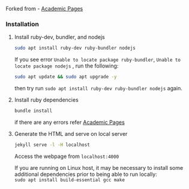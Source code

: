 Forked from - [Academic Pages](https://github.com/academicpages/academicpages.github.io)


### Installation
1.  Install ruby-dev, bundler, and nodejs
    ```bash
    sudo apt install ruby-dev ruby-bundler nodejs
    ```

    If you see error ```Unable to locate package ruby-bundler```, ```Unable to locate package nodejs``` , run the following:
    ```bash
    sudo apt update && sudo apt upgrade -y
    ```
    then try run ```sudo apt install ruby-dev ruby-bundler nodejs``` again.


2.  Install ruby dependencies
    ```bash
    bundle install
    ```
    if there are any errors refer [Academic Pages](https://github.com/academicpages/academicpages.github.io)

3.  Generate the HTML and serve on local server
    ```bash
    jekyll serve -l -H localhost
    ```
    Access the webpage from ```localhost:4000```

    If you are running on Linux host, it may be necessary to install some additional dependencies prior to being able to run locally:  
    ```sudo apt install build-essential gcc make```
